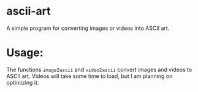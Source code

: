 # ascii-art
A simple program for converting images or videos into ASCII art.

# Usage:
The functions `image2ascii` and `video2ascii` convert images and videos to ASCII art.
Videos will take some time to load, but I am planning on optimizing it.
